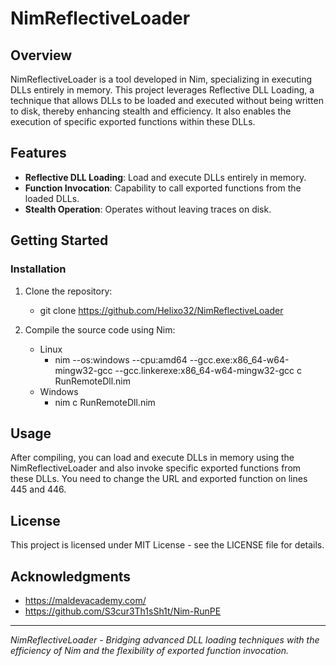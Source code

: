 # NimReflectiveLoader

## Overview
NimReflectiveLoader is a tool developed in Nim, specializing in executing DLLs entirely in memory. This project leverages Reflective DLL Loading, a technique that allows DLLs to be loaded and executed without being written to disk, thereby enhancing stealth and efficiency. It also enables the execution of specific exported functions within these DLLs.

## Features
- **Reflective DLL Loading**: Load and execute DLLs entirely in memory.
- **Function Invocation**: Capability to call exported functions from the loaded DLLs.
- **Stealth Operation**: Operates without leaving traces on disk.

## Getting Started
### Installation
1. Clone the repository:
	- git clone https://github.com/Helixo32/NimReflectiveLoader

2. Compile the source code using Nim:
	- Linux
		- nim --os:windows --cpu:amd64 --gcc.exe:x86_64-w64-mingw32-gcc --gcc.linkerexe:x86_64-w64-mingw32-gcc c RunRemoteDll.nim
	- Windows
		- nim c RunRemoteDll.nim

## Usage
After compiling, you can load and execute DLLs in memory using the NimReflectiveLoader and also invoke specific exported functions from these DLLs.
You need to change the URL and exported function on lines 445 and 446.

## License
This project is licensed under MIT License - see the LICENSE file for details.

## Acknowledgments
- https://maldevacademy.com/
- https://github.com/S3cur3Th1sSh1t/Nim-RunPE

---

*NimReflectiveLoader - Bridging advanced DLL loading techniques with the efficiency of Nim and the flexibility of exported function invocation.*
